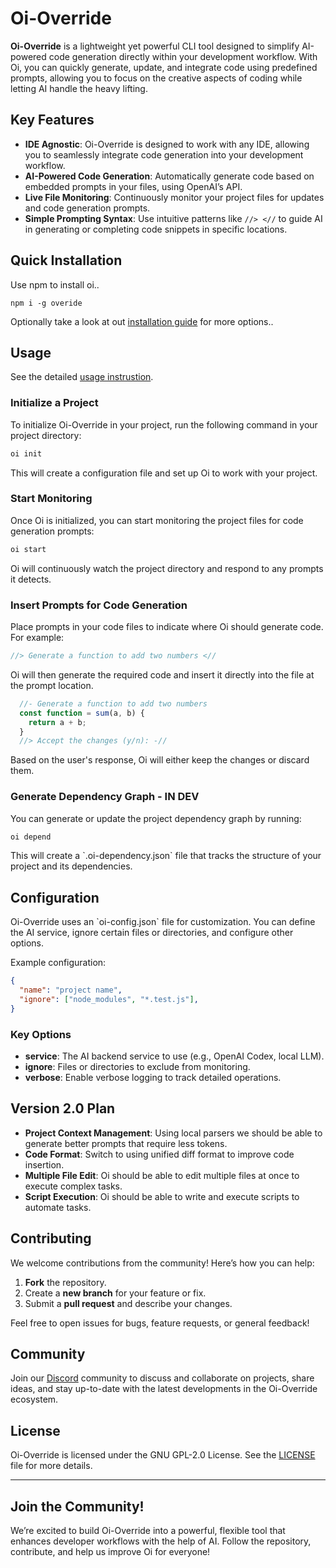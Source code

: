 
# Oi-Override

**Oi-Override** is a lightweight yet powerful CLI tool designed to simplify AI-powered code generation directly within your development workflow. With Oi, you can quickly generate, update, and integrate code using predefined prompts, allowing you to focus on the creative aspects of coding while letting AI handle the heavy lifting.

## Key Features

- **IDE Agnostic**: Oi-Override is designed to work with any IDE, allowing you to seamlessly integrate code generation into your development workflow.
- **AI-Powered Code Generation**: Automatically generate code based on embedded prompts in your files, using OpenAI’s API.
- **Live File Monitoring**: Continuously monitor your project files for updates and code generation prompts.
- **Simple Prompting Syntax**: Use intuitive patterns like `//> <//` to guide AI in generating or completing code snippets in specific locations.

## Quick Installation

Use npm to install oi.. 

```
npm i -g overide
```

Optionally take a look at out [installation guide](https://github.com/oi-overide/oi-overide/blob/main/Installation/Installation.md) for more options.. 

## Usage

See the detailed [usage instrustion](https://github.com/oi-overide/oi-overide/blob/main/Usage/Commands.md).

### Initialize a Project

To initialize Oi-Override in your project, run the following command in your project directory:

```bash
oi init
```

This will create a configuration file and set up Oi to work with your project.

### Start Monitoring

Once Oi is initialized, you can start monitoring the project files for code generation prompts:

```bash
oi start
```

Oi will continuously watch the project directory and respond to any prompts it detects.

### Insert Prompts for Code Generation

Place prompts in your code files to indicate where Oi should generate code. For example:

```javascript
//> Generate a function to add two numbers <//
```

Oi will then generate the required code and insert it directly into the file at the prompt location.

```javascript
  //- Generate a function to add two numbers
  const function = sum(a, b) {
    return a + b;
  }
  //> Accept the changes (y/n): -//
```

Based on the user's response, Oi will either keep the changes or discard them.

### Generate Dependency Graph - IN DEV

You can generate or update the project dependency graph by running:

```bash
oi depend
```

This will create a \`.oi-dependency.json\` file that tracks the structure of your project and its dependencies.

## Configuration

Oi-Override uses an \`oi-config.json\` file for customization. You can define the AI service, ignore certain files or directories, and configure other options.

Example configuration:

```json
{
  "name": "project name",
  "ignore": ["node_modules", "*.test.js"],
}
```

### Key Options

- **service**: The AI backend service to use (e.g., OpenAI Codex, local LLM).
- **ignore**: Files or directories to exclude from monitoring.
- **verbose**: Enable verbose logging to track detailed operations.

## Version 2.0 Plan

- **Project Context Management**: Using local parsers we should be able to generate better prompts that require less tokens.
- **Code Format**: Switch to using unified diff format to improve code insertion.
- **Multiple File Edit**: Oi should be able to edit multiple files at once to execute complex tasks.
- **Script Execution**: Oi should be able to write and execute scripts to automate tasks.

## Contributing

We welcome contributions from the community! Here’s how you can help:

1. **Fork** the repository.
2. Create a **new branch** for your feature or fix.
3. Submit a **pull request** and describe your changes.

Feel free to open issues for bugs, feature requests, or general feedback!

## Community 

Join our [Discord](https://discord.com/invite/Z7F4vRq3n8) community to discuss and collaborate on projects, share ideas, and stay up-to-date with the latest developments in the Oi-Override ecosystem.

## License

Oi-Override is licensed under the GNU GPL-2.0 License. See the [LICENSE](LICENSE) file for more details.

---

## Join the Community!

We’re excited to build Oi-Override into a powerful, flexible tool that enhances developer workflows with the help of AI. Follow the repository, contribute, and help us improve Oi for everyone!
